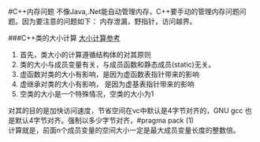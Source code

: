 #C++内存问题
不像Java,.Net能自动管理内存，C++要手动的管理内存问题问题。因为要注意的问题如下： 内存泄漏，野指针，访问越界。  

 ###C++类的大小计算
 [大小计算参考](https://blog.csdn.net/fengxinlinux/article/details/72836199)
 1. 首先，类大小的计算遵循结构体的对其原则  
 2. 类的大小与成员变量有关，与成员函数和静态成员(static)无关。  
 3. 虚函数对类的大小有影响，是因为虚函数表指针带来的影响 
 4. 虚继承对类的大小有影响， 是因为虚基表指针带来的影响
 5. 空类的大小是一个特殊情况，空类的大小为1   
 
对其的目的是加快访问速度，节省空间在vc中默认是4字节对齐的，GNU gcc 也是默认4字节对齐。强制以多少字节对齐，#pragma pack (1)  
计算就是，前面n个成员变量的空间大小一定是最大成员变量长度的整数倍。  

